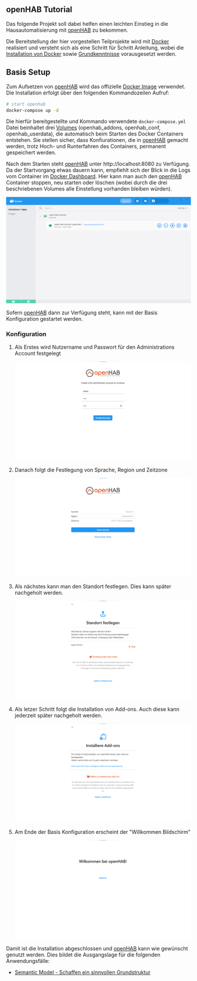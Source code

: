 ## openHAB Tutorial

Das folgende Projekt soll dabei helfen einen leichten Einstieg in die Hausautomatisierung mit [openHAB](https://www.openhab.org/) zu bekommen.

Die Bereitstellung der hier vorgestellen Teilprojekte wird mit [Docker](https://www.docker.com/) realisiert und versteht sich als eine Schritt für Schritt Anleitung, wobei die [Installation von Docker](https://docs.docker.com/get-docker/) sowie [Grundkenntnisse](https://docs.docker.com/get-started/) vorausgesetzt werden.

## Basis Setup

Zum Aufsetzen von [openHAB](https://www.openhab.org/) wird das offizielle [Docker Image](https://hub.docker.com/r/openhab/openhab/) verwendet. Die Installation erfolgt über den folgenden Kommandozeilen Aufruf:

```bash
# start openhab
docker-compose up -d
```

Die hierfür bereitgestellte und Kommando verwendete `docker-compose.yml` Datei beinhaltet drei [Volumes](https://docs.docker.com/storage/volumes/) (openhab_addons, openhab_conf, openhab_userdata), die automatisch beim Starten des Docker Containers entstehen. Sie stellen sicher, dass Konfiurationen, die in [openHAB](https://www.openhab.org/) gemacht werden, trotz Hoch- und Runterfahren des Containers, permanent gespeichert werden.

Nach dem Starten steht [openHAB](https://www.openhab.org/) unter http://localhost:8080 zu Verfügung. Da der Startvorgang etwas dauern kann, empfiehlt sich der Blick in die Logs vom Container im [Docker Dashboard](https://docs.docker.com/desktop/dashboard/). Hier kann man auch den [openHAB](https://www.openhab.org/) Container stoppen, neu starten oder löschen (wobei durch die drei beschriebenen Volumes alle Einstellung vorhanden bleiben würden).

![Docker Dashboard](/images/docker-dashboard.png)

Sofern [openHAB](https://www.openhab.org/) dann zur Verfügung steht, kann mit der Basis Konfiguration gestartet werden.

### Konfiguration

1. Als Erstes wird Nutzername und Passwort für den Administrations Account festgelegt

   ![Administrations Account festlegen](/images/open-hab-admin-account.png)

2. Danach folgt die Festlegung von Sprache, Region und Zeitzone

   ![Sprache, Region und Zeitzone festlegen](/images/open-hab-region-settings.png)

3. Als nächstes kann man den Standort festlegen. Dies kann später nachgeholt werden.

   ![Standort festlegen](/images/open-hab-location-settings.png)

4. Als letzer Schritt folgt die Installation von Add-ons. Auch diese kann jederzeit später nachgeholt werden. 

   ![Installation Add-ons](/images/open-hab-add-ons.png)

5. Am Ende der Basis Konfiguration erscheint der "Willkommen Bildschirm"

    ![Willkommen](/images/open-hab-welcome.png)

Damit ist die Installation abgeschlossen und [openHAB](https://www.openhab.org/) kann wie gewünscht genutzt werden. Dies bildet die Ausgangslage für die folgenden Anwendungsfälle:

* [Semantic Model - Schaffen ein sinnvollen Grundstruktur](pages/01-semantic-model.md)





